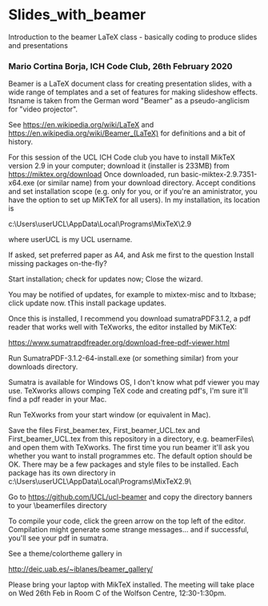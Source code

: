 # Slides_with_beamer

Introduction to the beamer LaTeX class - basically coding to produce slides and presentations

### Mario Cortina Borja, ICH Code Club, 26th February 2020

Beamer is a LaTeX document class for creating presentation slides, with a wide range of templates and a set of features for making slideshow effects.  Itsname is taken from the German word "Beamer" as a pseudo-anglicism for "video projector". 

See https://en.wikipedia.org/wiki/LaTeX and https://en.wikipedia.org/wiki/Beamer_(LaTeX) for definitions and a bit of history.  

For this session of the UCL ICH Code club you have to install MikTeX version 2.9 in your computer; download it (installer is 233MB) from 
https://miktex.org/download Once downloaded, run basic-miktex-2.9.7351-x64.exe (or similar name) from your download directory. Accept conditions and set installation scope (e.g. only for you, or if you're an aministrator, you have the option to set up MiKTeX for all users). In my installation, its location is

c:\Users\userUCL\AppData\Local\Programs\MixTeX\2.9

where userUCL is my UCL username.

If asked, set preferred paper as A4, and Ask me first to the question Install missing packages on-the-fly? 

Start installation; check for updates now; Close the wizard.

You may be notified of updates, for example to mixtex-misc and to ltxbase; click update now. tThis install package updates.

Once this is installed, I recommend you download sumatraPDF3.1.2, a pdf reader that works well with TeXworks, the editor installed by MiKTeX:

https://www.sumatrapdfreader.org/download-free-pdf-viewer.html

Run SumatraPDF-3.1.2-64-install.exe (or something similar) from your downloads directory.

Sumatra is available for Windows OS, I don't know what pdf viewer you may use.  TeXworks allows comping TeX code and creating pdf's, I'm sure it'll find a pdf reader in your Mac.

Run TeXworks from your start window (or equivalent in Mac).  


Save the files First_beamer.tex, First_beamer_UCL.tex and First_beamer_UCL.tex from this repository in a directory, e.g. beamerFiles\ and open them with TeXworks.  The first time you run beamer it'll ask you whether you want to install programmes etc.  The default option <Random package repository> should be OK. There may be a few packages and style files to be installed.  Each package has its own directory in c:\Users\userUCL\AppData\Local\Programs\MixTeX2.9\
  
Go to https://github.com/UCL/ucl-beamer and copy the directory banners to your \beamerfiles directory
  
To compile your code, click the green arrow on the top left of the editor. Compilation might generate some strange messages... and if successful, you'll see your pdf in sumatra.

See a theme/colortheme gallery in 

http://deic.uab.es/~iblanes/beamer_gallery/

Please bring your laptop with MikTeX installed. The meeting will take place on Wed 26th Feb in Room C of the Wolfson Centre, 12:30-1:30pm.
























